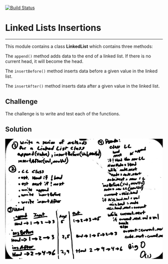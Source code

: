 [![Build Status](https://travis-ci.org/Lennerblom/data-structures-and-algorithms.svg?branch=master)](https://travis-ci.org/Lennerblom/data-structures-and-algorithms)

# Linked Lists Insertions
___

This module contains a class **LinkedList** which contains three methods:

The `append()` method adds data to the end of a linked list.  If there is no current head, it will become the head.

The `insertBefore()` method inserts data before a given value in the linked list.

The `insertAfter()` method inserts data after a given value in the linked list.


## Challenge
The challenge is to write and test each of the functions.

## Solution
![whiteboard](assets/LnkLst_insertions.jpg)
